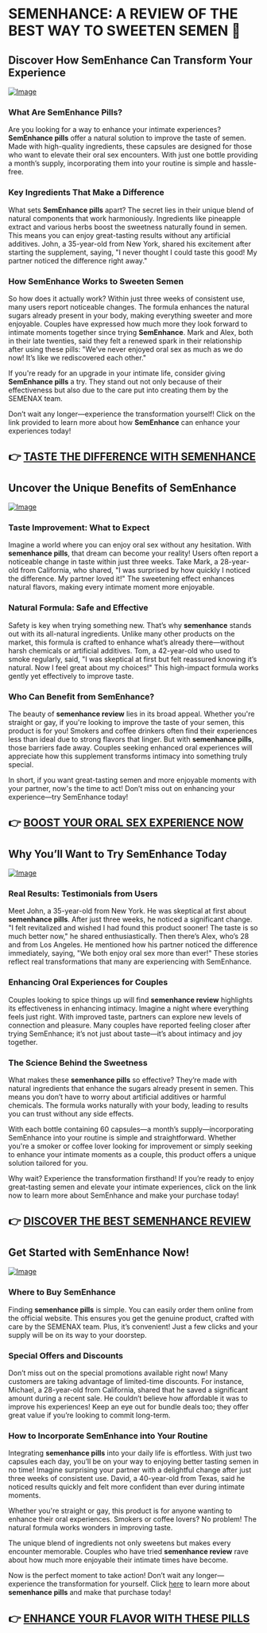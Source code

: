 # SEMENHANCE: A REVIEW OF THE BEST WAY TO SWEETEN SEMEN 🍬

## Discover How SemEnhance Can Transform Your Experience

[![Image](https://www2.sellhealth.com/137/semenhance_logo.png)](https://gchaffi.com/q48x73Mg)

### What Are SemEnhance Pills?
Are you looking for a way to enhance your intimate experiences? **SemEnhance pills** offer a natural solution to improve the taste of semen. Made with high-quality ingredients, these capsules are designed for those who want to elevate their oral sex encounters. With just one bottle providing a month’s supply, incorporating them into your routine is simple and hassle-free.

### Key Ingredients That Make a Difference
What sets **SemEnhance pills** apart? The secret lies in their unique blend of natural components that work harmoniously. Ingredients like pineapple extract and various herbs boost the sweetness naturally found in semen. This means you can enjoy great-tasting results without any artificial additives. John, a 35-year-old from New York, shared his excitement after starting the supplement, saying, "I never thought I could taste this good! My partner noticed the difference right away."

### How SemEnhance Works to Sweeten Semen
So how does it actually work? Within just three weeks of consistent use, many users report noticeable changes. The formula enhances the natural sugars already present in your body, making everything sweeter and more enjoyable. Couples have expressed how much more they look forward to intimate moments together since trying **SemEnhance**. Mark and Alex, both in their late twenties, said they felt a renewed spark in their relationship after using these pills: "We’ve never enjoyed oral sex as much as we do now! It’s like we rediscovered each other."  

If you're ready for an upgrade in your intimate life, consider giving **SemEnhance pills** a try. They stand out not only because of their effectiveness but also due to the care put into creating them by the SEMENAX team.

Don’t wait any longer—experience the transformation yourself! Click on the link provided to learn more about how **SemEnhance** can enhance your experiences today!



## 👉 [TASTE THE DIFFERENCE WITH SEMENHANCE](https://gchaffi.com/q48x73Mg)

## Uncover the Unique Benefits of SemEnhance

[![Image](https://www2.sellhealth.com/137/728x90-semenhance.png)](https://gchaffi.com/q48x73Mg)

### Taste Improvement: What to Expect  
Imagine a world where you can enjoy oral sex without any hesitation. With **semenhance pills**, that dream can become your reality! Users often report a noticeable change in taste within just three weeks. Take Mark, a 28-year-old from California, who shared, "I was surprised by how quickly I noticed the difference. My partner loved it!" The sweetening effect enhances natural flavors, making every intimate moment more enjoyable.

### Natural Formula: Safe and Effective  
Safety is key when trying something new. That’s why **semenhance** stands out with its all-natural ingredients. Unlike many other products on the market, this formula is crafted to enhance what’s already there—without harsh chemicals or artificial additives. Tom, a 42-year-old who used to smoke regularly, said, "I was skeptical at first but felt reassured knowing it’s natural. Now I feel great about my choices!" This high-impact formula works gently yet effectively to improve taste.

### Who Can Benefit from SemEnhance?  
The beauty of **semenhance review** lies in its broad appeal. Whether you're straight or gay, if you're looking to improve the taste of your semen, this product is for you! Smokers and coffee drinkers often find their experiences less than ideal due to strong flavors that linger. But with **semenhance pills**, those barriers fade away. Couples seeking enhanced oral experiences will appreciate how this supplement transforms intimacy into something truly special.

In short, if you want great-tasting semen and more enjoyable moments with your partner, now's the time to act! Don’t miss out on enhancing your experience—try SemEnhance today!



## 👉 [BOOST YOUR ORAL SEX EXPERIENCE NOW](https://gchaffi.com/q48x73Mg)

## Why You’ll Want to Try SemEnhance Today

[![Image](https://www2.sellhealth.com/137/300x250-semenhance-2.png)](https://gchaffi.com/q48x73Mg)

### Real Results: Testimonials from Users  
Meet John, a 35-year-old from New York. He was skeptical at first about **semenhance pills**. After just three weeks, he noticed a significant change. "I felt revitalized and wished I had found this product sooner! The taste is so much better now," he shared enthusiastically. Then there’s Alex, who’s 28 and from Los Angeles. He mentioned how his partner noticed the difference immediately, saying, "We both enjoy oral sex more than ever!" These stories reflect real transformations that many are experiencing with SemEnhance.

### Enhancing Oral Experiences for Couples  
Couples looking to spice things up will find **semenhance review** highlights its effectiveness in enhancing intimacy. Imagine a night where everything feels just right. With improved taste, partners can explore new levels of connection and pleasure. Many couples have reported feeling closer after trying SemEnhance; it’s not just about taste—it’s about intimacy and joy together.

### The Science Behind the Sweetness  
What makes these **semenhance pills** so effective? They’re made with natural ingredients that enhance the sugars already present in semen. This means you don’t have to worry about artificial additives or harmful chemicals. The formula works naturally with your body, leading to results you can trust without any side effects.

With each bottle containing 60 capsules—a month’s supply—incorporating SemEnhance into your routine is simple and straightforward. Whether you're a smoker or coffee lover looking for improvement or simply seeking to enhance your intimate moments as a couple, this product offers a unique solution tailored for you.

Why wait? Experience the transformation firsthand! If you’re ready to enjoy great-tasting semen and elevate your intimate experiences, click on the link now to learn more about SemEnhance and make your purchase today!



## 👉 [DISCOVER THE BEST SEMENHANCE REVIEW](https://gchaffi.com/q48x73Mg)

## Get Started with SemEnhance Now!

[![Image](https://www2.sellhealth.com/137/468x80-semenhance.png)](https://gchaffi.com/q48x73Mg)

### Where to Buy SemEnhance
Finding **semenhance pills** is simple. You can easily order them online from the official website. This ensures you get the genuine product, crafted with care by the SEMENAX team. Plus, it’s convenient! Just a few clicks and your supply will be on its way to your doorstep.

### Special Offers and Discounts
Don’t miss out on the special promotions available right now! Many customers are taking advantage of limited-time discounts. For instance, Michael, a 28-year-old from California, shared that he saved a significant amount during a recent sale. He couldn’t believe how affordable it was to improve his experiences! Keep an eye out for bundle deals too; they offer great value if you’re looking to commit long-term.

### How to Incorporate SemEnhance into Your Routine
Integrating **semenhance pills** into your daily life is effortless. With just two capsules each day, you’ll be on your way to enjoying better tasting semen in no time! Imagine surprising your partner with a delightful change after just three weeks of consistent use. David, a 40-year-old from Texas, said he noticed results quickly and felt more confident than ever during intimate moments.

Whether you're straight or gay, this product is for anyone wanting to enhance their oral experiences. Smokers or coffee lovers? No problem! The natural formula works wonders in improving taste.

The unique blend of ingredients not only sweetens but makes every encounter memorable. Couples who have tried **semenhance review** rave about how much more enjoyable their intimate times have become.

Now is the perfect moment to take action! Don’t wait any longer—experience the transformation for yourself. Click [here](https://gchaffi.com/q48x73Mg) to learn more about **semenhance pills** and make that purchase today!



## 👉 [ENHANCE YOUR FLAVOR WITH THESE PILLS](https://gchaffi.com/q48x73Mg)